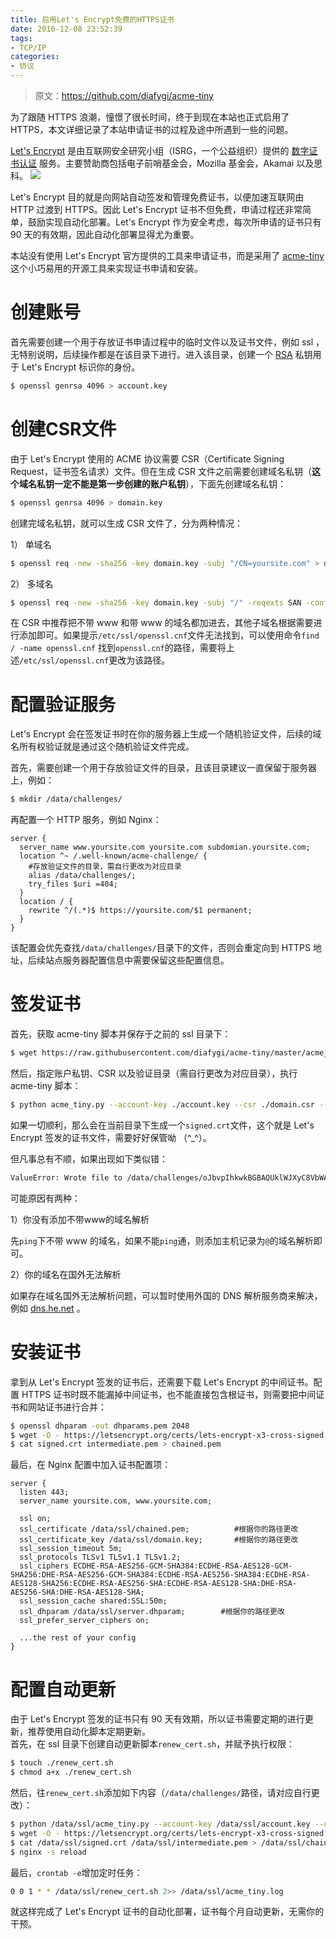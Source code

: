 ```yaml
---
title: 启用Let's Encrypt免费的HTTPS证书
date: 2016-12-08 23:52:39
tags:
- TCP/IP
categories:
- 协议
---
```


> 原文：https://github.com/diafygi/acme-tiny  

为了跟随 HTTPS 浪潮，憧憬了很长时间，终于到现在本站也正式启用了 HTTPS，本文详细记录了本站申请证书的过程及途中所遇到一些的问题。

[Let's Encrypt](https://letsencrypt.org/) 是由互联网安全研究小组（ISRG，一个公益组织）提供的 [数字证书认证](https://zh.wikipedia.org/wiki/%E6%95%B0%E5%AD%97%E8%AF%81%E4%B9%A6%E8%AE%A4%E8%AF%81%E6%9C%BA%E6%9E%84)  服务。主要赞助商包括电子前哨基金会，Mozilla 基金会，Akamai 以及思科。
![](https://img.fanhaobai.com/2016/12/lets-encrypt/oXIK5oghKOlCTOKMUK5lHtve.png)<!--more-->

Let's Encrypt 目的就是向网站自动签发和管理免费证书，以便加速互联网由 HTTP 过渡到 HTTPS。因此 Let's Encrypt 证书不但免费，申请过程还非常简单，鼓励实现自动化部署。Let's Encrypt 作为安全考虑，每次所申请的证书只有 90 天的有效期，因此自动化部署显得尤为重要。

本站没有使用 Let's Encrypt 官方提供的工具来申请证书，而是采用了 [acme-tiny](https://github.com/diafygi/acme-tiny)  这个小巧易用的开源工具来实现证书申请和安装。

# 创建账号

首先需要创建一个用于存放证书申请过程中的临时文件以及证书文件，例如 ssl ，无特别说明，后续操作都是在该目录下进行。进入该目录，创建一个 [RSA](https://www.google.com.hk/?gfe_rd=cr&ei=F9dLWOj9H4fFoAOgx6KgAg&gws_rd=ssl#safe=strict&q=RSA+%E7%A7%81%E9%92%A5)  私钥用于 Let's Encrypt 标识你的身份。

```Bash
$ openssl genrsa 4096 > account.key
```

# 创建CSR文件

由于 Let's Encrypt 使用的 ACME 协议需要 CSR（Certificate Signing Request，证书签名请求）文件。但在生成 CSR 文件之前需要创建域名私钥（**这个域名私钥一定不能是第一步创建的账户私钥**），下面先创建域名私钥：

```Bash
$ openssl genrsa 4096 > domain.key
```

创建完域名私钥，就可以生成 CSR 文件了，分为两种情况：  

1） 单域名

```Bash
$ openssl req -new -sha256 -key domain.key -subj "/CN=yoursite.com" > domain.csr
```

2） 多域名  

```Bash
$ openssl req -new -sha256 -key domain.key -subj "/" -reqexts SAN -config <(cat /etc/ssl/openssl.cnf <(printf "[SAN]\nsubjectAltName=DNS:yoursite.com,DNS:www.yoursite.com,DNS:subdomain.yoursite.com")) > domain.csr
```

在 CSR 中推荐把不带 www 和带 www 的域名都加进去，其他子域名根据需要进行添加即可。如果提示`/etc/ssl/openssl.cnf`文件无法找到，可以使用命令`find / -name openssl.cnf`
找到`openssl.cnf`的路径，需要将上述`/etc/ssl/openssl.cnf`更改为该路径。

# 配置验证服务

Let's Encrypt 会在签发证书时在你的服务器上生成一个随机验证文件，后续的域名所有权验证就是通过这个随机验证文件完成。

首先，需要创建一个用于存放验证文件的目录，且该目录建议一直保留于服务器上，例如：

```Bash
$ mkdir /data/challenges/
```

再配置一个 HTTP 服务，例如 Nginx：

```Nginx
server {
  server_name www.yoursite.com yoursite.com subdomian.yoursite.com;
  location ^~ /.well-known/acme-challenge/ {
    #存放验证文件的目录，需自行更改为对应目录
    alias /data/challenges/;                
    try_files $uri =404;
  }
  location / {
    rewrite ^/(.*)$ https://yoursite.com/$1 permanent;
  }
}
```

该配置会优先查找`/data/challenges/`目录下的文件，否则会重定向到 HTTPS 地址，后续站点服务器配置信息中需要保留这些配置信息。

# 签发证书

首先，获取 acme-tiny 脚本并保存于之前的 ssl 目录下：

```Bash
$ wget https://raw.githubusercontent.com/diafygi/acme-tiny/master/acme_tiny.py
```

然后，指定账户私钥、CSR 以及验证目录（需自行更改为对应目录），执行 acme-tiny 脚本：

```Bash
$ python acme_tiny.py --account-key ./account.key --csr ./domain.csr --acme-dir /data/challenges/ > ./signed.crt
```

如果一切顺利，那么会在当前目录下生成一个`signed.crt`文件，这个就是 Let's Encrypt 签发的证书文件，需要好好保管呦 （^_^）。

但凡事总有不顺，如果出现如下类似错：

```Bash
ValueError: Wrote file to /data/challenges/oJbvpIhkwkBGBAQUklWJXyC8VbWAdQqlgpwUJkgC1Vg, but couldn't download http://yoursite.com/.well-known/acme-challenge/oJbvpIhkwkBGBAQUklWJXyC8VbWAdQqlgpwUJkgC1Vg
```

可能原因有两种：   

1）你没有添加不带www的域名解析  

先`ping`下不带 www 的域名，如果不能`ping`通，则添加主机记录为`@`的域名解析即可。   

2）你的域名在国外无法解析  

如果存在域名国外无法解析问题，可以暂时使用外国的 DNS 解析服务商来解决，例如 [dns.he.net](https://dns.he.net/) 。 

# 安装证书

拿到从 Let's Encrypt 签发的证书后，还需要下载 Let's Encrypt 的中间证书。配置 HTTPS 证书时既不能漏掉中间证书，也不能直接包含根证书，则需要把中间证书和网站证书进行合并：

```Bash
$ openssl dhparam -out dhparams.pem 2048
$ wget -O - https://letsencrypt.org/certs/lets-encrypt-x3-cross-signed.pem > intermediate.pem
$ cat signed.crt intermediate.pem > chained.pem
```

最后，在 Nginx 配置中加入证书配置项：

```Nginx
server {
  listen 443;
  server_name yoursite.com, www.yoursite.com;

  ssl on;
  ssl_certificate /data/ssl/chained.pem;          #根据你的路径更改
  ssl_certificate_key /data/ssl/domain.key;       #根据你的路径更改
  ssl_session_timeout 5m;
  ssl_protocols TLSv1 TLSv1.1 TLSv1.2;
  ssl_ciphers ECDHE-RSA-AES256-GCM-SHA384:ECDHE-RSA-AES128-GCM-SHA256:DHE-RSA-AES256-GCM-SHA384:ECDHE-RSA-AES256-SHA384:ECDHE-RSA-AES128-SHA256:ECDHE-RSA-AES256-SHA:ECDHE-RSA-AES128-SHA:DHE-RSA-AES256-SHA:DHE-RSA-AES128-SHA;
  ssl_session_cache shared:SSL:50m;
  ssl_dhparam /data/ssl/server.dhparam;        #根据你的路径更改
  ssl_prefer_server_ciphers on;

  ...the rest of your config
}
```

# 配置自动更新

由于 Let's Encrypt  签发的证书只有 90 天有效期，所以证书需要定期的进行更新，推荐使用自动化脚本定期更新。   
首先，在 ssl 目录下创建自动更新脚本`renew_cert.sh`，并赋予执行权限：

```Bash
$ touch ./renew_cert.sh
$ chmod a+x ./renew_cert.sh
```

然后，往`renew_cert.sh`添加如下内容（`/data/challenges/`路径，请对应自行更改）：

```Bash
$ python /data/ssl/acme_tiny.py --account-key /data/ssl/account.key --csr /data/ssl/domain.csr --acme-dir /data/challenges/ > /data/ssl/signed.crt || exit
$ wget -O - https://letsencrypt.org/certs/lets-encrypt-x3-cross-signed.pem > /data/ssl/intermediate.pem
$ cat /data/ssl/signed.crt /data/ssl/intermediate.pem > /data/ssl/chained.pem
$ nginx -s reload
```

最后，`crontab -e`增加定时任务：

```Bash
0 0 1 * * /data/ssl/renew_cert.sh 2>> /data/ssl/acme_tiny.log
```

就这样完成了 Let's Encrypt 证书的自动化部署，证书每个月自动更新，无需你的干预。

